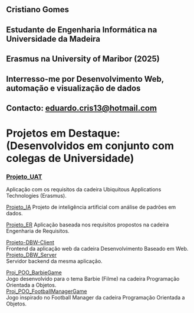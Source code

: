 ## Cristiano Gomes

## Estudante de Engenharia Informática na Universidade da Madeira
## Erasmus na University of Maribor (2025)
## Interresso-me por Desenvolvimento Web, automação e visualização de dados

## Contacto: eduardo.cris13@hotmail.com

# Projetos em Destaque: (Desenvolvidos em conjunto com colegas de Universidade)

### [Projeto_UAT](https://github.com/CristianoGomes28/UATproj)
Aplicação com os requisitos da cadeira Ubiquitous Applications Technologies (Erasmus).

[Projeto_IA](https://github.com/CristianoGomes28/proj-IA)
Projeto de inteligência artificial com análise de padrões em dados.  

[Projeto_ER](https://github.com/CristianoGomes28/proj-ER)
Aplicação baseada nos requisitos propostos na cadeira Engenharia de Requisitos.


[Projeto-DBW-Client](https://github.com/CristianoGomes28/proj-dbw-client)  
Frontend da aplicação web da cadeira Desenvolvimento Baseado em Web.
[Projeto_DBW_Server](https://github.com/CristianoGomes28/proj-dbw-server)  
Servidor backend da mesma aplicação.


[Proj_POO_BarbieGame](https://github.com/CristianoGomes28/barbie-project)  
Jogo desenvolvido para o tema Barbie (Filme) na cadeira Programação Orientada a Objetos.  
[Proj_POO_FootballManagerGame](https://github.com/CristianoGomes28/poo-projeto)  
Jogo inspirado no Football Manager da cadeira Programação Orientada a Objetos.  
